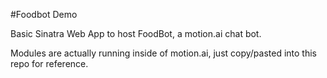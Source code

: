 #Foodbot Demo

Basic Sinatra Web App to host FoodBot, a motion.ai chat bot.

Modules are actually running inside of motion.ai, just copy/pasted into this repo for reference.